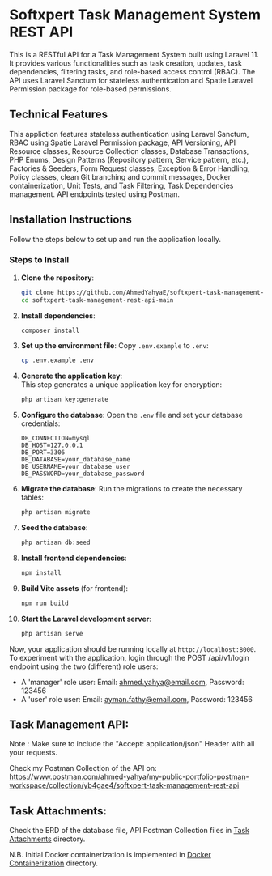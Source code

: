 # Softxpert Task Management System REST API

This is a RESTful API for a Task Management System built using Laravel 11. It provides various functionalities such as task creation, updates, task dependencies, filtering tasks, and role-based access control (RBAC). The API uses Laravel Sanctum for stateless authentication and Spatie Laravel Permission package for role-based permissions.

## Technical Features

This appliction features stateless authentication using Laravel Sanctum, RBAC using Spatie Laravel Permission package, API Versioning, API Resource classes, Resource Collection classes, Database Transactions, PHP Enums, Design Patterns (Repository pattern, Service pattern, etc.), Factories & Seeders, Form Request classes, Exception & Error Handling, Policy classes, clean Git branching and commit messages, Docker containerization, Unit Tests, and Task Filtering, Task Dependencies management.
API endpoints tested using Postman.

## Installation Instructions

Follow the steps below to set up and run the application locally.

### Steps to Install

1. **Clone the repository**:
    ```bash
    git clone https://github.com/AhmedYahyaE/softxpert-task-management-rest-api.git
    cd softxpert-task-management-rest-api-main
    ```

2. **Install dependencies**:
    ```bash
    composer install
    ```

3. **Set up the environment file**:
    Copy `.env.example` to `.env`:
    ```bash
    cp .env.example .env
    ```

4. **Generate the application key**:  
    This step generates a unique application key for encryption:  
    ```bash
    php artisan key:generate
    ```

5. **Configure the database**:
    Open the `.env` file and set your database credentials:
    ```env
    DB_CONNECTION=mysql
    DB_HOST=127.0.0.1
    DB_PORT=3306
    DB_DATABASE=your_database_name
    DB_USERNAME=your_database_user
    DB_PASSWORD=your_database_password
    ```

6. **Migrate the database**:
    Run the migrations to create the necessary tables:
    ```bash
    php artisan migrate
    ```

7. **Seed the database**:
    ```bash
    php artisan db:seed
    ```

8. **Install frontend dependencies**:
    ```bash
    npm install
    ```

9. **Build Vite assets** (for frontend):
    ```bash
    npm run build
    ```

10. **Start the Laravel development server**:
    ```bash
    php artisan serve
    ```

Now, your application should be running locally at `http://localhost:8000`. To experiment with the application, login through the POST /api/v1/login endpoint using the two (different) role users:
- A 'manager' role user: Email: ahmed.yahya@email.com, Password: 123456
- A 'user' role user: Email: ayman.fathy@email.com, Password: 123456

## Task Management API:

Note : Make sure to include the "Accept: application/json" Header with all your requests.

Check my Postman Collection of the API on: https://www.postman.com/ahmed-yahya/my-public-portfolio-postman-workspace/collection/yb4gae4/softxpert-task-management-rest-api

## Task Attachments:

Check the ERD of the database file, API Postman Collection files in [Task Attachments](<Task Attachments>) directory.

N.B. Initial Docker containerization is implemented in [Docker Containerization](<Docker Containerization>) directory.
